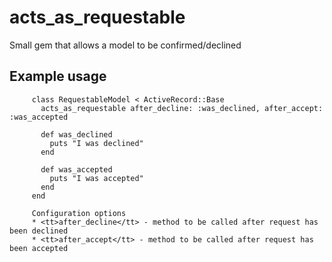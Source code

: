 acts_as_requestable
===================

Small gem that allows a model to be confirmed/declined

## Example usage

```
     class RequestableModel < ActiveRecord::Base
       acts_as_requestable after_decline: :was_declined, after_accept: :was_accepted
     
       def was_declined
         puts "I was declined"
       end
    
       def was_accepted
         puts "I was accepted"
       end
     end
     
     Configuration options
     * <tt>after_decline</tt> - method to be called after request has been declined
     * <tt>after_accept</tt> - method to be called after request has been accepted
```

